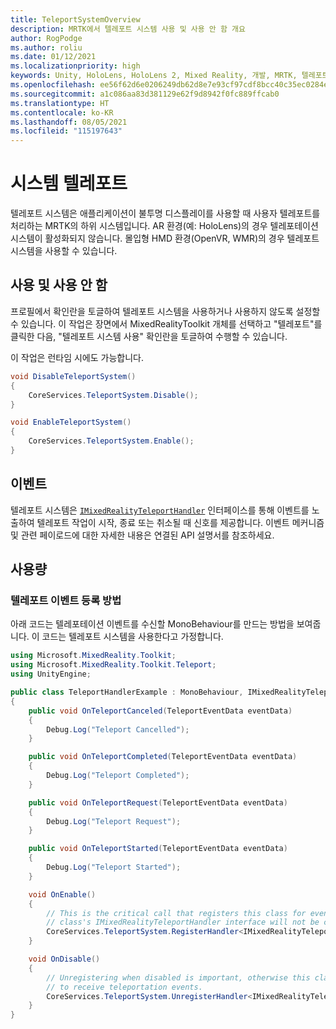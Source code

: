 ```yaml
---
title: TeleportSystemOverview
description: MRTK에서 텔레포트 시스템 사용 및 사용 안 함 개요
author: RogPodge
ms.author: roliu
ms.date: 01/12/2021
ms.localizationpriority: high
keywords: Unity, HoloLens, HoloLens 2, Mixed Reality, 개발, MRTK, 텔레포트 시스템,
ms.openlocfilehash: ee56f62d6e0206249db62d8e7e93cf97cdf8bcc40c35ec0284ebae319870f8ee
ms.sourcegitcommit: a1c086aa83d381129e62f9d8942f0fc889ffcab0
ms.translationtype: HT
ms.contentlocale: ko-KR
ms.lasthandoff: 08/05/2021
ms.locfileid: "115197643"
---
```

# <a name="teleport-system"></a>시스템 텔레포트

텔레포트 시스템은 애플리케이션이 불투명 디스플레이를 사용할 때 사용자 텔레포트를 처리하는 MRTK의 하위 시스템입니다. AR 환경(예: HoloLens)의 경우 텔레포테이션 시스템이 활성화되지 않습니다. 몰입형 HMD 환경(OpenVR, WMR)의 경우 텔레포트 시스템을 사용할 수 있습니다.

## <a name="enabling-and-disabling"></a>사용 및 사용 안 함

프로필에서 확인란을 토글하여 텔레포트 시스템을 사용하거나 사용하지 않도록 설정할 수 있습니다.
이 작업은 장면에서 MixedRealityToolkit 개체를 선택하고 "텔레포트"를 클릭한 다음, "텔레포트 시스템 사용" 확인란을 토글하여 수행할 수 있습니다.

이 작업은 런타임 시에도 가능합니다.

```c#
void DisableTeleportSystem()
{
    CoreServices.TeleportSystem.Disable();
}

void EnableTeleportSystem()
{
    CoreServices.TeleportSystem.Enable();
}
```

## <a name="events"></a>이벤트

텔레포트 시스템은 [`IMixedRealityTeleportHandler`](xref:Microsoft.MixedReality.Toolkit.Teleport.IMixedRealityTeleportHandler) 인터페이스를 통해 이벤트를 노출하여 텔레포트 작업이 시작, 종료 또는 취소될 때 신호를 제공합니다.
이벤트 메커니즘 및 관련 페이로드에 대한 자세한 내용은 연결된 API 설명서를 참조하세요.

## <a name="usage"></a>사용량

### <a name="how-to-register-for-teleportation-events"></a>텔레포트 이벤트 등록 방법

아래 코드는 텔레포테이션 이벤트를 수신할 MonoBehaviour를 만드는 방법을 보여줍니다. 이 코드는 텔레포트 시스템을 사용한다고 가정합니다.

```c#
using Microsoft.MixedReality.Toolkit;
using Microsoft.MixedReality.Toolkit.Teleport;
using UnityEngine;

public class TeleportHandlerExample : MonoBehaviour, IMixedRealityTeleportHandler
{
    public void OnTeleportCanceled(TeleportEventData eventData)
    {
        Debug.Log("Teleport Cancelled");
    }

    public void OnTeleportCompleted(TeleportEventData eventData)
    {
        Debug.Log("Teleport Completed");
    }

    public void OnTeleportRequest(TeleportEventData eventData)
    {
        Debug.Log("Teleport Request");
    }

    public void OnTeleportStarted(TeleportEventData eventData)
    {
        Debug.Log("Teleport Started");
    }

    void OnEnable()
    {
        // This is the critical call that registers this class for events. Without this
        // class's IMixedRealityTeleportHandler interface will not be called.
        CoreServices.TeleportSystem.RegisterHandler<IMixedRealityTeleportHandler>(this);
    }

    void OnDisable()
    {
        // Unregistering when disabled is important, otherwise this class will continue
        // to receive teleportation events.
        CoreServices.TeleportSystem.UnregisterHandler<IMixedRealityTeleportHandler>(this);
    }
}
```
